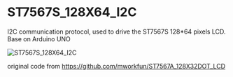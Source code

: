 # ST7567S_128X64_I2C
I2C communication protocol, used to drive the ST7567S 128*64 pixels LCD. 
Base on Arduino UNO

![ST7567S_128X64_I2C](https://github.com/luetee/ST7567S_128X64_I2C/tree/main/doc/128X64_I2C_ST7567S_back.png)


original code from  https://github.com/mworkfun/ST7567A_128X32DOT_LCD
